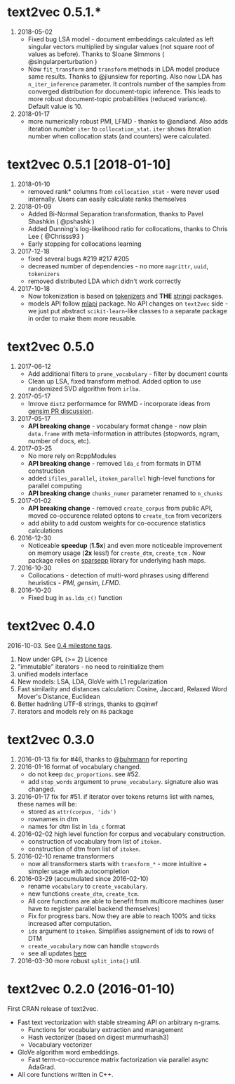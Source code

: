 # text2vec 0.5.1.*

1. 2018-05-02
    * Fixed bug LSA model - document embeddings calculated as left singular vectors multiplied by singular values (not square root of values as before). Thanks to Sloane Simmons ( @singularperturbation )
    * Now `fit_transform` and `transform` methods in LDA model produce same results. Thanks to @jiunsiew for reporting. Also now LDA has `n_iter_inference` parameter. It controls number of the samples from converged distribution for document-topic inference. This leads to more robust document-topic probabilities (reduced variance). Default value is 10.
1. 2018-01-17
    * more numerically robust PMI, LFMD - thanks to @andland. Also adds iteration number `iter` to `collocation_stat`. `iter` shows iteration number when collocation stats (and counters) were calculated.

# text2vec 0.5.1 [2018-01-10]

1. 2018-01-10
    * removed rank* columns from `collocation_stat` - were never used internally. Users can easily calculate ranks themselves
1. 2018-01-09
    * Added Bi-Normal Separation transformation, thanks to Pavel Shashkin ( @pshashk )
    * Added Dunning's log-likelihood ratio for collocations, thanks to Chris Lee ( @Chrisss93 )
    * Early stopping for collocations learning
1. 2017-12-18
    * fixed several bugs #219 #217 #205
    * decreased number of dependencies - no more `magrittr`, `uuid`, `tokenizers`
    * removed distributed LDA which didn't work correctly
1. 2017-10-18
    * Now tokenization is based on [tokenizers](https://github.com/ropensci/tokenizers) and **THE** [stringi](https://github.com/gagolews/stringi) packages.
    * models API follow [mlapi](https://github.com/dselivanov/mlapi) package. No API changes on `text2vec` side - we just put abstract `scikit-learn`-like classes to a separate package in order to make them more reusable.

# text2vec 0.5.0

1. 2017-06-12
    * Add additional filters to `prune_vocabulary` - filter by document counts
    * Clean up LSA, fixed transform method. Added option to use randomized SVD algorithm from `irlba`.
1. 2017-05-17
    * Imrove `dist2` performamce for RWMD - incorporate ideas from [gensim PR discussion](https://github.com/RaRe-Technologies/gensim/pull/800#issuecomment-260743822).
1. 2017-05-17
    * **API breaking change** - vocabulary format change - now plain `data.frame` with meta-information in attributes (stopwords, ngram, number of docs, etc).
1. 2017-03-25
    * No more rely on RcppModules
    * **API breaking change** - removed `lda_c` from formats in DTM construction
    * added `ifiles_parallel`, `itoken_parallel` high-level functions for parallel computing
    * **API breaking change**  `chunks_numer` parameter renamed to `n_chunks`
1. 2017-01-02 
    * **API breaking change** - removed `create_corpus` from public API, moved co-occurence related optons to `create_tcm` from vecorizers
    * add ability to add custom weights for co-occurence statistics calculations
1. 2016-12-30 
    * Noticeable **speedup** (**1.5x**) and even more noticeable improvement on memory usage (**2x** less!) for `create_dtm`, `create_tcm` . Now package relies on [sparsepp](https://github.com/dselivanov/sparsepp) library for underlying hash maps.
1. 2016-10-30 
    * Collocations -  detection of multi-word phrases using differend heuristics - *PMI, gensim, LFMD*.
1. 2016-10-20 
    * Fixed bug in `as.lda_c()` function

# text2vec 0.4.0

2016-10-03. See [0.4 milestone tags](https://github.com/dselivanov/text2vec/milestone/3).

1. Now under GPL (>= 2) Licence
1. "immutable" iterators - no need to reinitialize them
1. unified models interface
1. New models: LSA, LDA, GloVe with L1 regularization
1. Fast similarity and distances calculation: Cosine, Jaccard, Relaxed Word Mover's Distance, Euclidean
1. Better hadnling UTF-8 strings, thanks to @qinwf
1. iterators and models rely on `R6` package

# text2vec 0.3.0

1. 2016-01-13 fix for #46, thanks to @[buhrmann](https://github.com/buhrmann) for reporting 
1. 2016-01-16 format of vocabulary changed.
    * do not keep `doc_proportions`. see #52.
    * add `stop_words` argument to `prune_vocabulary`. signature also was changed.
1. 2016-01-17 fix for #51. if iterator over tokens returns list with names, these names will be:
    * stored as `attr(corpus, 'ids')`
    * rownames in dtm
    * names for dtm list in `lda_c` format
1. 2016-02-02 high level function for corpus and vocabulary construction.
    * construction of vocabulary from list of `itoken`. 
    * construction of dtm from list of `itoken`. 
1. 2016-02-10 rename transformers
    * now all transformers starts with `transform_*` - more intuitive + simpler usage with autocompletion
1. 2016-03-29 (accumulated since 2016-02-10)
    * rename `vocabulary` to `create_vocabulary`.
    * new functions `create_dtm`, `create_tcm`.
    * All core functions are able to benefit from multicore machines (user have to register parallel backend themselves)
    * Fix for progress bars. Now they are able to reach 100% and ticks increased after computation.
    * `ids` argument to `itoken`. Simplifies assignement of ids to rows of DTM
    * `create_vocabulary` now can handle `stopwords` 
    * see all updates [here](https://github.com/dselivanov/text2vec/milestones/0.3)
1. 2016-03-30 more robust `split_into()` util.

# text2vec 0.2.0 (2016-01-10)

First CRAN release of text2vec.

* Fast text vectorization with stable streaming API on arbitrary n-grams.
    * Functions for vocabulary extraction and management
    * Hash vectorizer (based on digest murmurhash3)
    * Vocabulary vectorizer
* GloVe algorithm word embeddings.
    * Fast term-co-occurence matrix factorization via parallel async AdaGrad.
* All core functions written in C++.
